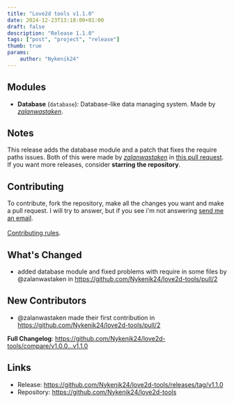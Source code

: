 ```yaml
---
title: "Love2d tools v1.1.0"
date: 2024-12-23T13:18:00+01:00 
draft: false
description: "Release 1.1.0"
tags: ["post", "project", "release"]
thumb: true
params:
    author: "Nykenik24" 
---
```


## Modules
- **Database** (`database`): Database-like data managing system. Made by *[zalanwastaken](https://github.com/zalanwastaken)*.

## Notes
This release adds the database module and a patch that fixes the require paths issues. Both of this were made by *[zalanwastaken](https://github.com/zalanwastaken)* in [this pull request](https://github.com/Nykenik24/love2d-tools/pull/2).
\
If you want more releases, consider **starring the repository**.

## Contributing
To contribute, fork the repository, make all the changes you want and make a pull request. I will try to answer, but if you see i'm not answering [send me an email](mailto:Nykenik24@proton.me).\
\
[Contributing rules](https://github.com/Nykenik24/love2d-tools/blob/main/README.md#contributing-rules).

## What's Changed
* added database module and fixed problems with require in some files by @zalanwastaken in https://github.com/Nykenik24/love2d-tools/pull/2

## New Contributors
* @zalanwastaken made their first contribution in https://github.com/Nykenik24/love2d-tools/pull/2

**Full Changelog**: https://github.com/Nykenik24/love2d-tools/compare/v1.0.0...v1.1.0

## Links
- Release: https://github.com/Nykenik24/love2d-tools/releases/tag/v1.1.0
- Repository: https://github.com/Nykenik24/love2d-tools

